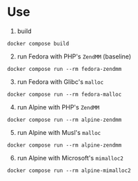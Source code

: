 # Use

1. build
```shell
docker compose build
```

2. run Fedora with PHP's `ZendMM` (baseline)
```shell
docker compose run --rm fedora-zendmm
```

3. run Fedora with Glibc's `malloc`
```shell
docker compose run --rm fedora-malloc
```

4. run Alpine with PHP's `ZendMM`
```shell
docker compose run --rm alpine-zendmm
```

5. run Alpine with Musl's `malloc`
```shell
docker compose run --rm alpine-zendmm
```

6. run Alpine with Microsoft's `mimalloc2` 
```shell
docker compose run --rm alpine-mimalloc2
```
